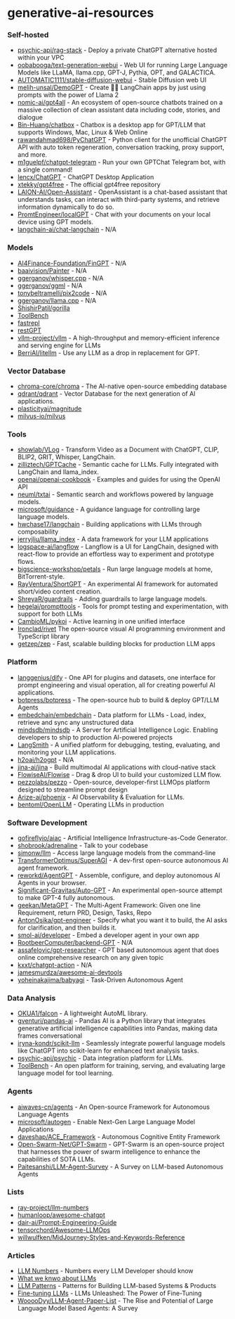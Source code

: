 # generative-ai-resources


### Self-hosted
- [psychic-api/rag-stack](https://github.com/psychic-api/rag-stack) - Deploy a private ChatGPT alternative hosted within your VPC
- [oobabooga/text-generation-webui](https://github.com/oobabooga/text-generation-webui) - Web UI for running Large Language Models like LLaMA, llama.cpp, GPT-J, Pythia, OPT, and GALACTICA.
- [AUTOMATIC1111/stable-diffusion-webui](https://github.com/AUTOMATIC1111/stable-diffusion-webui) - Stable Diffusion web UI 
- [melih-unsal/DemoGPT](https://github.com/melih-unsal/DemoGPT) - Create 🦜️🔗 LangChain apps by just using prompts with the power of Llama 2
- [nomic-ai/gpt4all](https://github.com/nomic-ai/gpt4all) - An ecosystem of open-source chatbots trained on a massive collection of clean assistant data including code, stories, and dialogue
- [Bin-Huang/chatbox](https://github.com/Bin-Huang/chatbox) - Chatbox is a desktop app for GPT/LLM that supports Windows, Mac, Linux & Web Online
- [rawandahmad698/PyChatGPT](https://github.com/rawandahmad698/PyChatGPT) - Python client for the unofficial ChatGPT API with auto token regeneration, conversation tracking, proxy support, and more.
- [m1guelpf/chatgpt-telegram](https://github.com/m1guelpf/chatgpt-telegram) - Run your own GPTChat Telegram bot, with a single command!
- [lencx/ChatGPT](https://github.com/lencx/ChatGPT) - ChatGPT Desktop Application
- [xtekky/gpt4free](https://github.com/xtekky/gpt4free) - The official gpt4free repository
- [LAION-AI/Open-Assistant](https://github.com/LAION-AI/Open-Assistant) - OpenAssistant is a chat-based assistant that understands tasks, can interact with third-party systems, and retrieve information dynamically to do so.
- [PromtEngineer/localGPT](https://github.com/PromtEngineer/localGPT) - Chat with your documents on your local device using GPT models.
- [langchain-ai/chat-langchain](https://github.com/langchain-ai/chat-langchain) - N/A

### Models
- [AI4Finance-Foundation/FinGPT](https://github.com/AI4Finance-Foundation/FinGPT) - N/A
- [baaivision/Painter](https://github.com/baaivision/Painter) - N/A
- [ggerganov/whisper.cpp](https://github.com/ggerganov/whisper.cpp) - N/A
- [ggerganov/ggml](https://github.com/ggerganov/ggml) - N/A
- [tonybeltramelli/pix2code](https://github.com/tonybeltramelli/pix2code) - N/A
- [ggerganov/llama.cpp](https://github.com/ggerganov/llama.cpp) - N/A
- [ShishirPatil/gorilla](https://github.com/ShishirPatil/gorilla)
- [ToolBench](https://github.com/OpenBMB/ToolBench)
- [fastrepl](https://github.com/fastrepl/fastrepl)
- [restGPT](https://restgpt.github.io/)
- [vllm-project/vllm](https://github.com/vllm-project/vllm) - A high-throughput and memory-efficient inference and serving engine for LLMs 
- [BerriAI/litellm](https://github.com/BerriAI/litellm) - Use any LLM as a drop in replacement for GPT.

### Vector Database
- [chroma-core/chroma](https://github.com/chroma-core/chroma) - The AI-native open-source embedding database
- [qdrant/qdrant](https://github.com/qdrant/qdrant) - Vector Database for the next generation of AI applications.
- [plasticityai/magnitude](https://github.com/plasticityai/magnitude)
- [milvus-io/milvus](https://github.com/milvus-io/milvus)

### Tools
- [showlab/VLog](https://github.com/showlab/VLog) - Transform Video as a Document with ChatGPT, CLIP, BLIP2, GRIT, Whisper, LangChain.
- [zilliztech/GPTCache](https://github.com/zilliztech/GPTCache) - Semantic cache for LLMs. Fully integrated with LangChain and llama_index.
- [openai/openai-cookbook](https://github.com/openai/openai-cookbook) - Examples and guides for using the OpenAI API
- [neuml/txtai](https://github.com/neuml/txtai) - Semantic search and workflows powered by language models.
- [microsoft/guidance](https://github.com/microsoft/guidance) - A guidance language for controlling large language models.
- [hwchase17/langchain](https://github.com/hwchase17/langchain) - Building applications with LLMs through composability
- [jerryjliu/llama_index](https://github.com/jerryjliu/llama_index) - A data framework for your LLM applications 
- [logspace-ai/langflow](https://github.com/logspace-ai/langflow) - Langflow is a UI for LangChain, designed with react-flow to provide an effortless way to experiment and prototype flows.
- [bigscience-workshop/petals](https://github.com/bigscience-workshop/petals) - Run large language models at home, BitTorrent-style. 
- [RayVentura/ShortGPT](https://github.com/RayVentura/ShortGPT) - An experimental AI framework for automated short/video content creation.
- [ShreyaR/guardrails](https://github.com/ShreyaR/guardrails) - Adding guardrails to large language models.
- [hegelai/prompttools](https://github.com/hegelai/prompttools) - Tools for prompt testing and experimentation, with support for both LLMs
- [CambioML/pykoi](https://github.com/CambioML/pykoi) - Active learning in one unified interface
- [Ironclad/rivet](https://github.com/Ironclad/rivet) The open-source visual AI programming environment and TypeScript library
- [getzep/zep](https://github.com/getzep/zep) - Fast, scalable building blocks for production LLM apps

### Platform
- [langgenius/dify](https://github.com/langgenius/dify) - One API for plugins and datasets, one interface for prompt engineering and visual operation, all for creating powerful AI applications.
- [botpress/botpress](https://github.com/botpress/botpress) - The open-source hub to build & deploy GPT/LLM Agents
- [embedchain/embedchain](https://github.com/embedchain/embedchain) - Data platform for LLMs - Load, index, retrieve and sync any unstructured data 
- [mindsdb/mindsdb](https://github.com/mindsdb/mindsdb) - A Server for Artificial Intelligence Logic. Enabling developers to ship to production AI-powered projects
- [LangSmith](https://smith.langchain.com/) - A unified platform for debugging, testing, evaluating, and monitoring your LLM applications.
- [h2oai/h2ogpt](https://github.com/h2oai/h2ogpt) - N/A
- [jina-ai/jina](https://github.com/jina-ai/jina) - Build multimodal AI applications with cloud-native stack
- [FlowiseAI/Flowise](https://github.com/FlowiseAI/Flowise) - Drag & drop UI to build your customized LLM flow.
- [pezzolabs/pezzo](https://github.com/pezzolabs/pezzo) - Open-source, developer-first LLMOps platform designed to streamline prompt design
- [Arize-ai/phoenix](https://github.com/Arize-ai/phoenix) - AI Observability & Evaluation for LLMs.
- [bentoml/OpenLLM](https://github.com/bentoml/OpenLLM) - Operating LLMs in production 

### Software Development
- [gofireflyio/aiac](https://github.com/gofireflyio/aiac) - Artificial Intelligence Infrastructure-as-Code Generator.
- [shobrook/adrenaline](https://github.com/shobrook/adrenaline) - Talk to your codebase
- [simonw/llm](https://github.com/simonw/llm) - Access large language models from the command-line
- [TransformerOptimus/SuperAGI](https://github.com/TransformerOptimus/SuperAGI) - A dev-first open-source autonomous AI agent framework.
- [reworkd/AgentGPT](https://github.com/reworkd/AgentGPT) - Assemble, configure, and deploy autonomous AI Agents in your browser.
- [Significant-Gravitas/Auto-GPT](https://github.com/Significant-Gravitas/Auto-GPT) - An experimental open-source attempt to make GPT-4 fully autonomous.
- [geekan/MetaGPT](https://github.com/geekan/MetaGPT) - The Multi-Agent Framework: Given one line Requirement, return PRD, Design, Tasks, Repo 
- [AntonOsika/gpt-engineer](https://github.com/AntonOsika/gpt-engineer) - Specify what you want it to build, the AI asks for clarification, and then builds it.
- [smol-ai/developer](https://github.com/smol-ai/developer) - Embed a developer agent in your own app
- [RootbeerComputer/backend-GPT](https://github.com/RootbeerComputer/backend-GPT) - N/A
- [assafelovic/gpt-researcher](https://github.com/assafelovic/gpt-researcher) - GPT based autonomous agent that does online comprehensive research on any given topic 
- [kxxt/chatgpt-action](https://github.com/kxxt/chatgpt-action) - N/A
- [jamesmurdza/awesome-ai-devtools](https://github.com/jamesmurdza/awesome-ai-devtools)
- [yoheinakajima/babyagi](https://github.com/yoheinakajima/babyagi) - Task-Driven Autonomous Agent



### Data Analysis
- [OKUA1/falcon](https://github.com/OKUA1/falcon) - A lightweight AutoML library.
- [gventuri/pandas-ai](https://github.com/gventuri/pandas-ai) - Pandas AI is a Python library that integrates generative artificial intelligence capabilities into Pandas, making data frames conversational
- [iryna-kondr/scikit-llm](https://github.com/iryna-kondr/scikit-llm) - Seamlessly integrate powerful language models like ChatGPT into scikit-learn for enhanced text analysis tasks.
- [psychic-api/psychic](https://github.com/psychic-api/psychic) - Data integration platform for LLMs.
- [ToolBench](https://github.com/OpenBMB/ToolBench) - An open platform for training, serving, and evaluating large language model for tool learning. 

### Agents
- [aiwaves-cn/agents](https://github.com/aiwaves-cn/agents) - An Open-source Framework for Autonomous Language Agents
- [microsoft/autogen](https://github.com/microsoft/autogen) - Enable Next-Gen Large Language Model Applications
- [daveshap/ACE_Framework](https://github.com/daveshap/ACE_Framework) - Autonomous Cognitive Entity Framework
- [Open-Swarm-Net/GPT-Swarm](https://github.com/Open-Swarm-Net/GPT-Swarm) - GPT-Swarm is an open-source project that harnesses the power of swarm intelligence to enhance the capabilities of SOTA LLMs.
- [Paitesanshi/LLM-Agent-Survey](https://github.com/Paitesanshi/LLM-Agent-Survey) - A Survey on LLM-based Autonomous Agents


### Lists
- [ray-project/llm-numbers](https://github.com/ray-project/llm-numbers)
- [humanloop/awesome-chatgpt](https://github.com/humanloop/awesome-chatgpt)
- [dair-ai/Prompt-Engineering-Guide](https://github.com/dair-ai/Prompt-Engineering-Guide)
- [tensorchord/Awesome-LLMOps](https://github.com/tensorchord/Awesome-LLMOps)
- [willwulfken/MidJourney-Styles-and-Keywords-Reference](https://github.com/willwulfken/MidJourney-Styles-and-Keywords-Reference)

### Articles
- [LLM Numbers](https://github.com/ray-project/llm-numbers) - Numbers every LLM Developer should know
- [What we knwo about LLMs](https://willthompson.name/what-we-know-about-llms-primer)
- [LLM Patterns](https://eugeneyan.com/writing/llm-patterns) - Patterns for Building LLM-based Systems & Products
- [Fine-tuning LLMs](https://lucaspauker.com/articles/llms-unleashed-the-power-of-fine-tuning) - LLMs Unleashed: The Power of Fine-Tuning
- [WooooDyy/LLM-Agent-Paper-List](https://github.com/WooooDyy/LLM-Agent-Paper-List) - The Rise and Potential of Large Language Model Based Agents: A Survey
